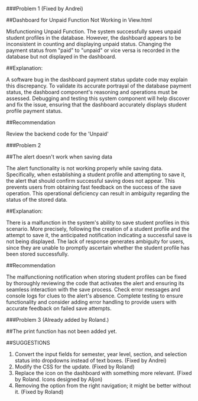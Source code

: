 ###Problem 1 (Fixed by Andrei)

##Dashboard for Unpaid Function Not Working in View.html 

Misfunctioning Unpaid Function. The system successfully saves unpaid student profiles in the database. However, the dashboard appears to be inconsistent in counting and displaying unpaid status. Changing the payment status from "paid" to "unpaid" or vice versa is recorded in the database but not displayed in the dashboard.

##Explanation:

A software bug in the dashboard payment status update code may explain this discrepancy. To validate its accurate portrayal of the database payment status, the dashboard component's reasoning and operations must be assessed. Debugging and testing this system component will help discover and fix the issue, ensuring that the dashboard accurately displays student profile payment status.

##Recommendation

Review the backend code for the 'Unpaid'

###Problem 2

##The alert doesn't work when saving data

The alert functionality is not working properly while saving data. Specifically, when establishing a student profile and attempting to save it, the alert that should confirm successful saving does not appear. This prevents users from obtaining fast feedback on the success of the save operation. This operational deficiency can result in ambiguity regarding the status of the stored data.

##Explanation:

There is a malfunction in the system's ability to save student profiles in this scenario. More precisely, following the creation of a student profile and the attempt to save it, the anticipated notification indicating a successful save is not being displayed. The lack of response generates ambiguity for users, since they are unable to promptly ascertain whether the student profile has been stored successfully.

##Recommendation

The malfunctioning notification when storing student profiles can be fixed by thoroughly reviewing the code that activates the alert and ensuring its seamless interaction with the save process. Check error messages and console logs for clues to the alert's absence. Complete testing to ensure functionality and consider adding error handling to provide users with accurate feedback on failed save attempts.

###Problem 3 (Already added by Roland.)

##The print function has not been added yet. 

##SUGGESTIONS

1. Convert the input fields for semester, year level, section, and selection status into dropdowns instead of text boxes. (Fixed by Andrei)
2. Modify the CSS for the update. (Fixed by Roland)
3. Replace the icon on the dashboard with something more relevant. (Fixed by Roland. Icons designed by Aljon)
4. Removing the option from the right navigation; it might be better without it. (Fixed by Roland)



